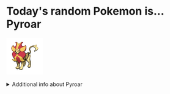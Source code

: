 # Today's random Pokemon is... Pyroar

![Pyroar shiny sprite](https://raw.githubusercontent.com/PokeAPI/sprites/master/sprites/pokemon/shiny/668.png)

<details>
<summary>Additional info about Pyroar</summary>

| srpite type | image |
|------|------|
| front_default | ![Pyroar front_default sprite](https://raw.githubusercontent.com/PokeAPI/sprites/master/sprites/pokemon/668.png) |
| front_female | ![Pyroar front_female sprite](https://raw.githubusercontent.com/PokeAPI/sprites/master/sprites/pokemon/female/668.png) |
| front_shiny_female | ![Pyroar front_shiny_female sprite](https://raw.githubusercontent.com/PokeAPI/sprites/master/sprites/pokemon/shiny/female/668.png) | </details>